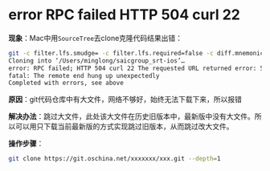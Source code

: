 # error RPC failed HTTP 504 curl 22

**现象**：Mac中用`SourceTree`去clone克隆代码结果出错：

```bash
git -c filter.lfs.smudge= -c filter.lfs.required=false -c diff.mnemonicprefix=false -c core.quotepath=false -c credential.helper=sourcetree clone https://git.oschina.net/saicgroup/saicgroup_srt-ios.git /Users/minglong/saicgroup_srt-ios
Cloning into ‘/Users/minglong/saicgroup_srt-ios’…
error: RPC failed; HTTP 504 curl 22 The requested URL returned error: 504 Gateway Time-out
fatal: The remote end hung up unexpectedly
Completed with errors, see above
```

**原因**：git代码仓库中有大文件，网络不够好，始终无法下载下来，所以报错

**解决办法**：跳过大文件，此处该大文件在历史旧版本中，最新版中没有大文件。所以可以用只下载当前最新版的方式实现跳过旧版本，从而跳过改大文件。

**操作步骤**：

```bash
git clone https://git.oschina.net/xxxxxxx/xxx.git --depth=1
```
